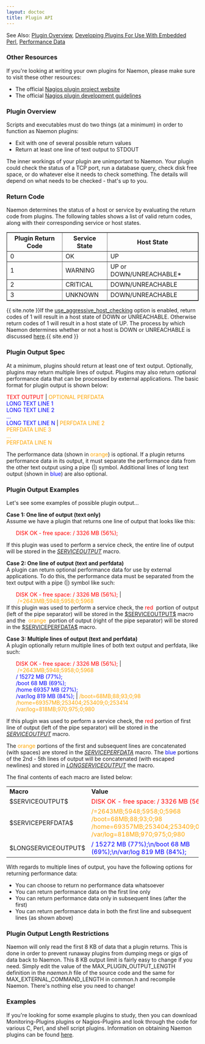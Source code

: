 ```yaml
---
layout: doctoc
title: Plugin API
---
```

<span class="glyphicon glyphicon-arrow-right"></span> See Also: <a href="plugins.html">Plugin Overview</a>, <a href="epnplugins.html">Developing Plugins For Use With Embedded Perl</a>, <a href="perfdata.html">Performance Data</a>

### Other Resources

If you're looking at writing your own plugins for Naemon, please make sure to visit these other resources:

<ul>
<li>The official <a href="https://nagios-plugins.org/">Nagios plugin project website</a></li>
<li>The official <a href="https://nagios-plugins.org/doc/guidelines.html">Nagios plugin development guidelines</a></li>
</ul>

### Plugin Overview

Scripts and executables must do two things (at a minimum) in order to function as Naemon plugins:

<ul>
<li>Exit with one of several possible return values</li>
<li>Return at least one line of text output to STDOUT</li>
</ul>

The inner workings of your plugin are unimportant to Naemon.  Your plugin could check the status of a TCP port, run a database query, check disk free space, or do whatever else it needs to check something.   The details will depend on what needs to be checked - that's up to you.

### Return Code

Naemon determines the status of a host or service by evaluating the return code from plugins.  The following tables shows a list of valid return codes, along with their corresponding service or host states.

<table border="1">
<tr><th>Plugin Return Code</th><th>Service State</th><th>Host State</th></tr>
<tr><td>0</td><td>OK</td><td>UP</td></tr>
<tr><td>1</td><td>WARNING</td><td>UP or DOWN/UNREACHABLE*</td></tr>
<tr><td>2</td><td>CRITICAL</td><td>DOWN/UNREACHABLE</td></tr>
<tr><td>3</td><td>UNKNOWN</td><td>DOWN/UNREACHABLE</td></tr>
</table>

{{ site.note }}If the <a href="configmain.html#use_aggressive_host_checking">use_aggressive_host_checking</a> option is enabled, return codes of 1 will result in a host state of DOWN or UNREACHABLE.  Otherwise return codes of 1 will result in a host state of UP.  The process by which Naemon determines whether or not a host is DOWN or UNREACHABLE is discussed <a href="networkreachability.html">here</a>.{{ site.end }}

### Plugin Output Spec

At a minimum, plugins should return at least one of text output.  Optionally, plugins may return multiple lines of output.  Plugins may also return optional performance data that can be processed by external applications.  The basic format for plugin output is shown below:

<p><font color="red">TEXT OUTPUT</font> | <font color="#FFA500">OPTIONAL PERFDATA</font><br>
<font color="blue">LONG TEXT LINE 1<br>
LONG TEXT LINE 2<br>
...<br>
LONG TEXT LINE N  </font>| <font color="#FFA500">PERFDATA LINE 2</font><br>
<font color="#FFA500">PERFDATA LINE 3<br>
...<br>
PERFDATA LINE N</font>
</p>

<p>The performance data (shown in <font color="#FFA500">orange</font>) is optional.  If a plugin returns performance data in its output, it must separate the performance data from the other text output using a pipe (|) symbol.  Additional lines of long text output (shown in <font color="blue">blue</font>) are also optional.</p>

### Plugin Output Examples

Let's see some examples of possible plugin output...

<strong>Case 1: One line of output (text only)</strong><br>
Assume we have a plugin that returns one line of output that looks like this:

<div style="padding: 0 0 0 25px;">
<div style="display: inline; color: red;">DISK OK - free space: / 3326 MB (56%);</div>
</div>

If this plugin was used to perform a service check, the entire line of output will be stored in the <a href="macrolist.html#serviceoutput">$SERVICEOUTPUT$</a> macro.

<strong>Case 2: One line of output (text and perfdata)</strong><br>
A plugin can return optional performance data for use by external applications.  To do this, the performance data must be separated from the text output with a pipe (|) symbol like such:

<div style="padding: 0 0 0 25px;">
<div style="display: inline; color: red;">DISK OK - free space: / 3326 MB (56%);</div><div style="display: inline;">&nbsp;|&nbsp;</div><div style="display: inline; color: orange;">/=2643MB;5948;5958;0;5968</div>
</div>

<div style="float: left;">If this plugin was used to perform a service check, the</div>
<div style="display: inline; color: red;">&nbsp;red&nbsp;</div>
<div style="display: inline;">portion of output (left of the pipe separator) will be stored in the <a href="macrolist.html#serviceoutput">$SERVICEOUTPUT$</a> macro and the</div>
<div style="color: orange; display: inline;">&nbsp;orange&nbsp;</div>
<div style="display: inline;">portion of output (right of the pipe separator) will be stored in the <a href="macrolist.html#serviceperfdata">$SERVICEPERFDATA$</a> macro.</div>

<strong>Case 3: Multiple lines of output (text and perfdata)</strong><br>
A plugin optionally return multiple lines of both text output and perfdata, like such:

<div style="padding: 0 0 0 25px;">
<font color="red">DISK OK - free space: / 3326 MB (56%);</font>&nbsp;|&nbsp;<font color="#FFA500">/=2643MB;5948;5958;0;5968</font><br>
<font color="blue">/ 15272 MB (77%);</font><br>
<font color="blue">/boot 68 MB (69%);</font><br>
<font color="blue">/home 69357 MB (27%);</font><br>
<font color="blue">/var/log 819 MB (84%);</font>&nbsp;|&nbsp;<font color="#FFA500">/boot=68MB;88;93;0;98</font><br>
<font color="#FFA500">/home=69357MB;253404;253409;0;253414 </font><br>
<font color="#FFA500">/var/log=818MB;970;975;0;980</font><br>
</div>

If this plugin was used to perform a service check, the <font color="red">red</font> portion of first line of output (left of the pipe separator) will be stored in the <a href="macrolist.html#serviceoutput">$SERVICEOUTPUT$</a> macro.

The <font color="#FFA500">orange</font> portions of the first and subsequent lines are concatenated (with spaces) are stored in the <a href="macrolist.html#serviceperfdata">$SERVICEPERFDATA$</a> macro.  The <font color="blue">blue</font> portions of the 2nd - 5th lines of output will be concatenated (with escaped newlines) and stored in <a href="macrolist.html#longserviceoutput">$LONGSERVICEOUTPUT$</a> the macro.

The final contents of each macro are listed below:

<table>
<tr><td align="left"><b>Macro</b></td><td align="left"><b>Value</b></td></tr>
<tr><td>$SERVICEOUTPUT$</td><td><font color="red">DISK OK - free space: / 3326 MB (56%);</font></td></tr>
<tr><td>$SERVICEPERFDATA$</td><td><font color="#FFA500">/=2643MB;5948;5958;0;5968 /boot=68MB;88;93;0;98 /home=69357MB;253404;253409;0;253414 /var/log=818MB;970;975;0;980</font></td></tr>
<tr><td>$LONGSERVICEOUTPUT$</td><td><font color="blue">/ 15272 MB (77%);\n/boot 68 MB (69%);\n/var/log 819 MB (84%);</font></td></tr>
</table>

With regards to multiple lines of output, you have the following options for returning performance data:

<ul>
<li>You can choose to return no performance data whatsoever</li>
<li>You can return performance data on the first line only</li>
<li>You can return performance data only in subsequent lines (after the first)</li>
<li>You can return performance data in both the first line and subsequent lines (as shown above)</li>
</ul>

### Plugin Output Length Restrictions

Naemon will only read the first 8 KB of data that a plugin returns. This is done in order to prevent runaway plugins from dumping megs or gigs of data back to Naemon. This 8 KB output limit is fairly easy to change if you need.  Simply edit the value of the MAX_PLUGIN_OUTPUT_LENGTH definition in the <i>naemon.h</i> file of the source code and the same for MAX_EXTERNAL_COMMAND_LENGTH in common.h and recompile Naemon.  There's nothing else you need to change!

### Examples

If you're looking for some example plugins to study, then you can download Monitoring-Plugins plugins or Nagios-Plugins and look through the code for various C, Perl, and shell script plugins.  Information on obtaining Naemon plugins can be found <a href="plugins.html">here</a>.
